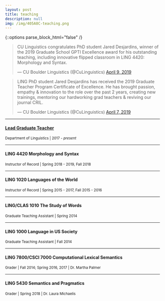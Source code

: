 ```yaml
---
layout: post
title: teaching
description: null
img: /img/405A8C-teaching.png
---
```


{::options parse_block_html="false" /}

<div class="right">

<!-- first tweet -->
<blockquote class="twitter-tweet" data-lang="en"><p lang="en" dir="ltr">CU Linguistics congratulates PhD student Jared Desjardins, winner of the 2019 Graduate School GPTI Excellence award for his outstanding teaching, including innovative flipped classroom in LING 4420: Morphology and Syntax.</p>&mdash; CU Boulder Linguistics (@CuLinguistics) <a href="https://twitter.com/CuLinguistics/status/1115608610711564288?ref_src=twsrc%5Etfw">April 9, 2019</a></blockquote>
<script async src="https://platform.twitter.com/widgets.js" charset="utf-8"></script>

<!-- second tweet -->
<blockquote class="twitter-tweet" data-lang="en"><p lang="en" dir="ltr">LING PhD student Jared Desjardins has received the 2019 Graduate Teacher Program Certificate of Excellence. He has brought passion, empathy &amp; innovation to the role over the past 2 years, creating new trainings, mentoring our hardworking grad teachers &amp; reviving our journal CRIL.</p>&mdash; CU Boulder Linguistics (@CuLinguistics) <a href="https://twitter.com/CuLinguistics/status/1114923217146105856?ref_src=twsrc%5Etfw">April 7, 2019</a></blockquote>
<script async src="https://platform.twitter.com/widgets.js" charset="utf-8"></script>

</div>


***
<sub></sub>
<h4><a href="http://www.colorado.edu/gtp/lead-network">Lead Graduate Teacher</a></h4>
<sup>Department of Linguistics | 2017 - <i>present</i></sup>

***
<sub></sub>
<h4>LING 4420 Morphology and Syntax</h4>
<sup>Instructor of Record | Spring 2018 - 2019, Fall 2018</sup>

***
<sub></sub>
<h4>LING 1020 Languages of the World</h4>
<sup>Instructor of Record | Spring 2015 - 2017, Fall 2015 - 2016</sup>  
  
***
<sub></sub>
<h4>LING/CLAS 1010 The Study of Words</h4>
<sup>Graduate Teaching Assistant | Spring 2014</sup>

***
<sub></sub>
<h4>LING 1000 Language in US Society</h4>
<sup>Graduate Teaching Assistant | Fall 2014</sup>

***
<sub></sub>
<h4>LING 7800/CSCI 7000 Computational Lexical Semantics</h4>
<sup>Grader | Fall 2014; Spring 2016, 2017 | Dr. Martha Palmer</sup>

***
<sub></sub>
<h4>LING 5430 Semantics and Pragmatics</h4>
<sup>Grader | Spring 2018 | Dr. Laura Michaelis</sup>
